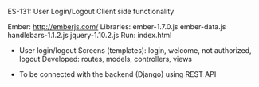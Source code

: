 ES-131: User Login/Logout
Client side functionality

Ember: http://emberjs.com/
Libraries: 
  ember-1.7.0.js
  ember-data.js
  handlebars-1.1.2.js
  jquery-1.10.2.js
Run: index.html

- User login/logout
  Screens (templates): login, welcome, not authorized, logout
  Developed: routes, models, controllers, views

- To be connected with the backend (Django) using REST API 